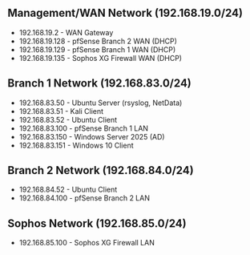 ## Management/WAN Network (192.168.19.0/24)
- 192.168.19.2 - WAN Gateway
- 192.168.19.128 - pfSense Branch 2 WAN (DHCP)
- 192.168.19.129 - pfSense Branch 1 WAN (DHCP)
- 192.168.19.135 - Sophos XG Firewall WAN (DHCP)

## Branch 1 Network (192.168.83.0/24)
- 192.168.83.50 - Ubuntu Server (rsyslog, NetData)
- 192.168.83.51 - Kali Client
- 192.168.83.52 - Ubuntu Client
- 192.168.83.100 - pfSense Branch 1 LAN
- 192.168.83.150 - Windows Server 2025 (AD)
- 192.168.83.151 - Windows 10 Client

## Branch 2 Network (192.168.84.0/24)
- 192.168.84.52 - Ubuntu Client
- 192.168.84.100 - pfSense Branch 2 LAN

## Sophos Network (192.168.85.0/24)
- 192.168.85.100 - Sophos XG Firewall LAN
